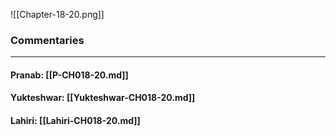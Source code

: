 ![[Chapter-18-20.png]]

### Commentaries

---

#### Pranab: [[P-CH018-20.md]]

#### Yukteshwar: [[Yukteshwar-CH018-20.md]]

#### Lahiri: [[Lahiri-CH018-20.md]]
